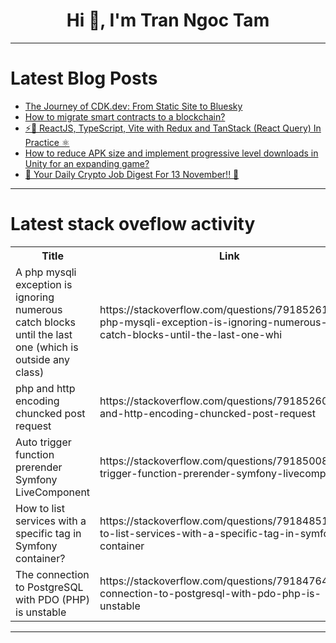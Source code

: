 <h1 align="center">Hi 👋, I'm Tran Ngoc Tam</h1>

---

# Latest Blog Posts 
<!-- BLOG-POST-LIST:START -->
- [The Journey of CDK.dev: From Static Site to Bluesky](https://dev.to/skorfmann/the-journey-of-cdkdev-from-static-site-to-bluesky-10ah)
- [How to migrate smart contracts to a blockchain?](https://dev.to/smartmuv/how-to-migrate-smart-contracts-to-a-blockchain-41p2)
- [⚡🚀 ReactJS, TypeScript, Vite with Redux and TanStack &lpar;React Query&rpar; In Practice ⚛️](https://dev.to/truongpx396/reactjs-typescript-vite-with-redux-and-tanstack-react-query-in-practice-7eg)
- [How to reduce APK size and implement progressive level downloads in Unity for an expanding game?](https://dev.to/abhiishek_28/how-to-reduce-apk-size-and-implement-progressive-level-downloads-in-unity-for-an-expanding-game-33c6)
- [🚀 Your Daily Crypto Job Digest For 13 November!! 🚀](https://dev.to/web3hires/your-daily-crypto-job-digest-for-13-november-4h04)
<!-- BLOG-POST-LIST:END -->

---

# Latest stack oveflow activity
<table>
  <tr><th>Title</th><th>Link</th></tr>
  <!-- STACKOVERFLOW:START --><tr><td>A php mysqli exception is ignoring numerous catch blocks until the last one &lpar;which is outside any class&rpar;</td><td>https://stackoverflow.com/questions/79185261/a-php-mysqli-exception-is-ignoring-numerous-catch-blocks-until-the-last-one-whi</td></tr><tr><td>php and http encoding chuncked post request</td><td>https://stackoverflow.com/questions/79185260/php-and-http-encoding-chuncked-post-request</td></tr><tr><td>Auto trigger function prerender Symfony LiveComponent</td><td>https://stackoverflow.com/questions/79185008/auto-trigger-function-prerender-symfony-livecomponent</td></tr><tr><td>How to list services with a specific tag in Symfony container?</td><td>https://stackoverflow.com/questions/79184851/how-to-list-services-with-a-specific-tag-in-symfony-container</td></tr><tr><td>The connection to PostgreSQL with PDO &lpar;PHP&rpar; is unstable</td><td>https://stackoverflow.com/questions/79184764/the-connection-to-postgresql-with-pdo-php-is-unstable</td></tr><!-- STACKOVERFLOW:END -->
</table>

---


